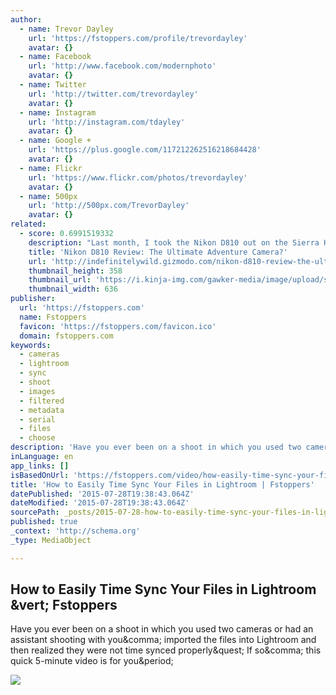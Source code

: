 ```yaml
---
author:
  - name: Trevor Dayley
    url: 'https://fstoppers.com/profile/trevordayley'
    avatar: {}
  - name: Facebook
    url: 'http://www.facebook.com/modernphoto'
    avatar: {}
  - name: Twitter
    url: 'http://twitter.com/trevordayley'
    avatar: {}
  - name: Instagram
    url: 'http://instagram.com/tdayley'
    avatar: {}
  - name: Google +
    url: 'https://plus.google.com/117212262516218684428'
    avatar: {}
  - name: Flickr
    url: 'https://www.flickr.com/photos/trevordayley'
    avatar: {}
  - name: 500px
    url: 'http://500px.com/TrevorDayley'
    avatar: {}
related:
  - score: 0.6991519332
    description: "Last month, I took the Nikon D810 out on the Sierra High Route - one of the toughest adventures around. It got dirty, wet, and constantly banged around. Here's how it performed. Three years ago, my roommate bought a D800E. I've always shot Canon, but he let me borrow his Nikon for a couple of shoots."
    title: 'Nikon D810 Review: The Ultimate Adventure Camera?'
    url: 'http://indefinitelywild.gizmodo.com/nikon-d810-review-the-ultimate-adventure-camera-1720304051'
    thumbnail_height: 358
    thumbnail_url: 'https://i.kinja-img.com/gawker-media/image/upload/s--HUMXs9W4--/c_fill,fl_progressive,g_north,h_358,q_80,w_636/1359547536269425185.jpg'
    thumbnail_width: 636
publisher:
  url: 'https://fstoppers.com'
  name: Fstoppers
  favicon: 'https://fstoppers.com/favicon.ico'
  domain: fstoppers.com
keywords:
  - cameras
  - lightroom
  - sync
  - shoot
  - images
  - filtered
  - metadata
  - serial
  - files
  - choose
description: 'Have you ever been on a shoot in which you used two cameras or had an assistant shooting with you, imported the files into Lightroom and then realized they were not time synced properly? If so, this quick 5-minute video is for you.'
inLanguage: en
app_links: []
isBasedOnUrl: 'https://fstoppers.com/video/how-easily-time-sync-your-files-lightroom-3271'
title: 'How to Easily Time Sync Your Files in Lightroom | Fstoppers'
datePublished: '2015-07-28T19:38:43.064Z'
dateModified: '2015-07-28T19:38:43.064Z'
sourcePath: _posts/2015-07-28-how-to-easily-time-sync-your-files-in-lightroom-or-fstoppers.md
published: true
_context: 'http://schema.org'
_type: MediaObject

---
```

<article style=""><h1>How to Easily Time Sync Your Files in Lightroom &amp;vert; Fstoppers</h1><p>Have you ever been on a shoot in which you used two cameras or had an assistant shooting with you&amp;comma; imported the files into Lightroom and then realized they were not time synced properly&amp;quest; If so&amp;comma; this quick 5-minute video is for you&amp;period;</p><img src="https://d1w5usc88actyi.cloudfront.net/styles/large/s3/wp-content/uploads/2013/04/Fstoppers-Lightroom-Time-Sync.jpg" /></article>